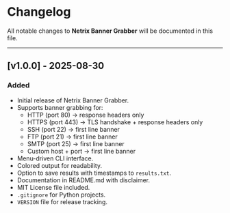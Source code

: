 # Changelog

All notable changes to **Netrix Banner Grabber** will be documented in this file.

---

## [v1.0.0] - 2025-08-30
### Added
- Initial release of Netrix Banner Grabber.
- Supports banner grabbing for:
  - HTTP (port 80) → response headers only
  - HTTPS (port 443) → TLS handshake + response headers only
  - SSH (port 22) → first line banner
  - FTP (port 21) → first line banner
  - SMTP (port 25) → first line banner
  - Custom host + port → first line banner
- Menu-driven CLI interface.
- Colored output for readability.
- Option to save results with timestamps to `results.txt`.
- Documentation in README.md with disclaimer.
- MIT License file included.
- `.gitignore` for Python projects.
- `VERSION` file for release tracking.

